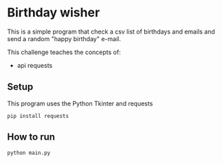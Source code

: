 # Birthday wisher

This is a simple program that check a csv list of birthdays and emails and send a random "happy birthday" e-mail.


This challenge teaches the concepts of:

 - api requests

## Setup

This program uses the Python Tkinter and requests

```
pip install requests
```

## How to run

```
python main.py
```